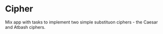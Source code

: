# Cipher

Mix app with tasks to implement two simple substituon ciphers - the Caesar and Atbash ciphers.

